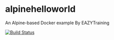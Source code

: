 # alpinehelloworld
An Alpine-based Docker example By EAZYTraining

[![Build Status](http://192.168.56.5:8080/buildStatus/icon?job=deploy)](http://192.168.56.5:8080/job/deploy/)
